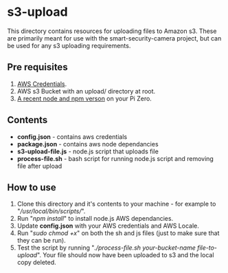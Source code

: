 
# s3-upload 

This directory contains resources for uploading files to Amazon s3.  These are primarily meant for use with the smart-security-camera project, but can be used for any s3 uploading requirements.

## Pre requisites

1. [AWS Credentials](http://docs.aws.amazon.com/general/latest/gr/aws-sec-cred-types.html#access-keys-and-secret-access-keys).
2. AWS s3 Bucket with an upload/ directory at root.
3. [A recent node and npm verson](https://github.com/sdesalas/node-pi-zero) on your Pi Zero.

## Contents

* **config.json** - contains aws credentials
* **package.json** - contains aws node dependancies
* **s3-upload-file.js** - node.js script that uploads file
* **process-file.sh** - bash script for running node.js script and removing file after upload

## How to use

1. Clone this directory and it's contents to your machine - for example to "*/usr/local/bin/scripts/*".
2. Run "*npm install*" to install node.js AWS dependancies.
3. Update **config.json** with your AWS credentials and AWS Locale.
4. Run "*sudo chmod +x*" on both the sh and js files (just to make sure that they can be run).
5. Test the script by running "*./process-file.sh your-bucket-name file-to-upload*".  Your file should now have been uploaded to s3 and the local copy deleted.
